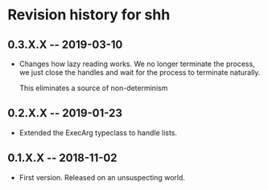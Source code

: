 # Revision history for shh

## 0.3.X.X -- 2019-03-10

* Changes how lazy reading works. We no longer terminate the process, we
  just close the handles and wait for the process to terminate naturally.

  This eliminates a source of non-determinism

## 0.2.X.X -- 2019-01-23

* Extended the ExecArg typeclass to handle lists.

## 0.1.X.X  -- 2018-11-02

* First version. Released on an unsuspecting world.
